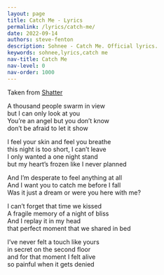 ```yaml
---
layout: page
title: Catch Me - Lyrics
permalink: /lyrics/catch-me/
date: 2022-09-14
authors: steve-fenton
description: Sohnee - Catch Me. Official lyrics.
keywords: sohnee,lyrics,catch me
nav-title: Catch Me
nav-level: 0
nav-order: 1000
---
```


Taken from [Shatter](/discography/shatter/)

A thousand people swarm in view\
but I can only look at you\
You’re an angel but you don’t know\
don’t be afraid to let it show

I feel your skin and feel you breathe\
this night is too short, I can’t leave\
I only wanted a one night stand\
but my heart’s frozen like I never planned

And I’m desperate to feel anything at all\
And I want you to catch me before I fall\
Was it just a dream or were you here with me?

I can’t forget that time we kissed\
A fragile memory of a night of bliss\
And I replay it in my head\
that perfect moment that we shared in bed

I’ve never felt a touch like yours\
in secret on the second floor\
and for that moment I felt alive\
so painful when it gets denied